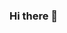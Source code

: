### Hi there 👋

<!--
**btylqr/btylqr** is a ✨ _special_ ✨ repository because its `README.md` (this file) appears on your GitHub profile.

Section: Bogus Writer 
- This writer bogus things
- This writer bogus things dhimy sniff women ass and pussy 

jmabi 

Here are some ideas to get you started:

- 🔭 I’m currently working on ...
- 🌱 I’m currently learning ...
- 👯 I’m looking to collaborate on ...
- 🤔 I’m looking for help with ...
- 💬 Ask me about ...
- 📫 How to reach me: ...
- 😄 Pronouns: ...
- ⚡ Fun fact: ...
-->
